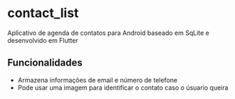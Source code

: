 # contact_list

Aplicativo de agenda de contatos para Android baseado em SqLite e desenvolvido em Flutter

## Funcionalidades
 - Armazena informações de email e número de telefone
 - Pode usar uma imagem para identificar o contato caso o úsuario queira

